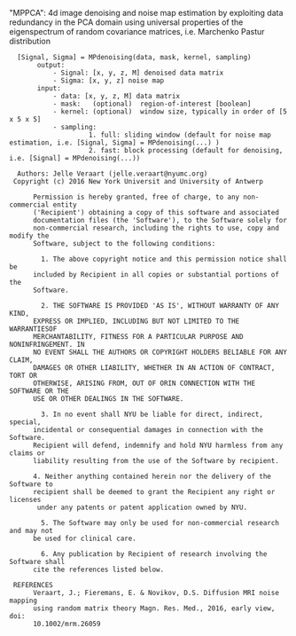  "MPPCA": 4d image denoising and noise map estimation by exploiting  data redundancy in the PCA domain using universal properties of the eigenspectrum of
     random covariance matrices, i.e. Marchenko Pastur distribution
    
      [Signal, Sigma] = MPdenoising(data, mask, kernel, sampling)
           output:
               - Signal: [x, y, z, M] denoised data matrix
               - Sigma: [x, y, z] noise map
           input:
               - data: [x, y, z, M] data matrix
               - mask:   (optional)  region-of-interest [boolean]
               - kernel: (optional)  window size, typically in order of [5 x 5 x 5]
               - sampling: 
                        1. full: sliding window (default for noise map estimation, i.e. [Signal, Sigma] = MPdenoising(...) )
                        2. fast: block processing (default for denoising, i.e. [Signal] = MPdenoising(...))
     
      Authors: Jelle Veraart (jelle.veraart@nyumc.org)
     Copyright (c) 2016 New York Universit and University of Antwerp
           
          Permission is hereby granted, free of charge, to any non-commercial entity
          ('Recipient') obtaining a copy of this software and associated
          documentation files (the 'Software'), to the Software solely for
          non-commercial research, including the rights to use, copy and modify the
          Software, subject to the following conditions: 
           
            1. The above copyright notice and this permission notice shall be
          included by Recipient in all copies or substantial portions of the
          Software. 
           
            2. THE SOFTWARE IS PROVIDED 'AS IS', WITHOUT WARRANTY OF ANY KIND,
          EXPRESS OR IMPLIED, INCLUDING BUT NOT LIMITED TO THE WARRANTIESOF
          MERCHANTABILITY, FITNESS FOR A PARTICULAR PURPOSE AND NONINFRINGEMENT. IN
          NO EVENT SHALL THE AUTHORS OR COPYRIGHT HOLDERS BELIABLE FOR ANY CLAIM,
          DAMAGES OR OTHER LIABILITY, WHETHER IN AN ACTION OF CONTRACT, TORT OR
          OTHERWISE, ARISING FROM, OUT OF ORIN CONNECTION WITH THE SOFTWARE OR THE
          USE OR OTHER DEALINGS IN THE SOFTWARE. 
           
            3. In no event shall NYU be liable for direct, indirect, special,
          incidental or consequential damages in connection with the Software.
          Recipient will defend, indemnify and hold NYU harmless from any claims or
          liability resulting from the use of the Software by recipient. 
           
          4. Neither anything contained herein nor the delivery of the Software to
          recipient shall be deemed to grant the Recipient any right or licenses
           under any patents or patent application owned by NYU. 
           
            5. The Software may only be used for non-commercial research and may not
          be used for clinical care. 
           
            6. Any publication by Recipient of research involving the Software shall
          cite the references listed below.
     
     REFERENCES
          Veraart, J.; Fieremans, E. & Novikov, D.S. Diffusion MRI noise mapping
          using random matrix theory Magn. Res. Med., 2016, early view, doi:
          10.1002/mrm.26059
